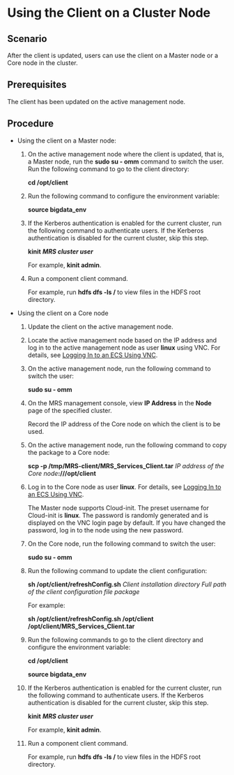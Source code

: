 # Using the Client on a Cluster Node<a name="EN-US_TOPIC_0125375262"></a>

## Scenario<a name="section65278330165558"></a>

After the client is updated, users can use the client on a Master node or a Core node in the cluster.

## Prerequisites<a name="section4933742165723"></a>

The client has been updated on the active management node.

## Procedure<a name="section51771356165739"></a>

-   Using the client on a Master node:
    1.  On the active management node where the client is updated, that is, a Master node, run the  **sudo su - omm**  command to switch the user. Run the following command to go to the client directory:

        **cd /opt/client**

    2.  Run the following command to configure the environment variable:

        **source bigdata\_env**

    3.  If the Kerberos authentication is enabled for the current cluster, run the following command to authenticate users. If the Kerberos authentication is disabled for the current cluster, skip this step.

        **kinit** **_MRS cluster user_**

        For example,  **kinit admin**.

    4.  Run a component client command.

        For example, run  **hdfs dfs -ls /**  to view files in the HDFS root directory.


-   Using the client on a Core node
    1.  Update the client on the active management node.
    2.  Locate the active management node based on the IP address and log in to the active management node as user  **linux**  using VNC. For details, see [Logging In to an ECS Using VNC](logging-in-to-an-ecs-using-vnc.md).
    3.  On the active management node, run the following command to switch the user:

        **sudo su - omm**

    4.  On the MRS management console, view  **IP Address** in the **Node**  page of the specified cluster.

        Record the IP address of the Core node on which the client is to be used.

    5.  On the active management node, run the following command to copy the package to a Core node:

        **scp -p /tmp/MRS-client/MRS\_Services\_Client.tar** _IP address of the Core node_**:///opt/client**

    6.  Log in to the Core node as user  **linux**. For details, see [Logging In to an ECS Using VNC](logging-in-to-an-ecs-using-vnc.md).

        The Master node supports Cloud-init. The preset username for Cloud-init is  **linux**. The password is randomly generated and is displayed on the VNC login page by default. If you have changed the password, log in to the node using the new password.

    7.  On the Core node, run the following command to switch the user:

        **sudo su - omm**

    8.  Run the following command to update the client configuration:

        **sh /opt/client/refreshConfig.sh** _Client installation directory_ _Full path of the client configuration file package_

        For example:

        **sh /opt/client/refreshConfig.sh /opt/client /opt/client/MRS\_Services\_Client.tar**

    9.  Run the following commands to go to the client directory and configure the environment variable:

        **cd /opt/client**

        **source bigdata\_env**

    10. If the Kerberos authentication is enabled for the current cluster, run the following command to authenticate users. If the Kerberos authentication is disabled for the current cluster, skip this step.

        **kinit** **_MRS cluster user_**

        For example,  **kinit admin**.

    11. Run a component client command.

        For example, run  **hdfs dfs -ls /**  to view files in the HDFS root directory.



